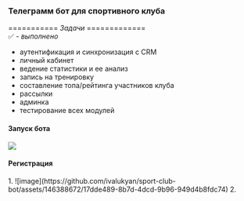 <h3>Телеграмм бот для спортивного клуба</h3>

=========== _Задачи_ =============\
✅ - _выполнено_

 - аутентификация и синхронизация с CRM
 - личный кабинет
 - ведение статистики и ее анализ
 - запись на тренировку
 - составление топа/рейтинга участников клуба
 - рассылки
 - админка
 - тестирование всех модулей

<h4>Запуск бота</h4>
<img src=https://github.com/ivalukyan/sport-club-bot/assets/146388672/2b60bd44-901a-4fdd-9ec6-80785ba548ca>

<h4>Регистрация</h4>
1. ![image](https://github.com/ivalukyan/sport-club-bot/assets/146388672/17dde489-8b7d-4dcd-9b96-949d4b8fdc74)
2. 
